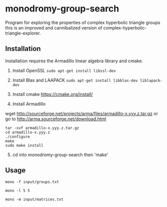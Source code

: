 # monodromy-group-search

Program for exploring the properties of complex hyperbolic triangle groups this is an improved and
cannibalized version of complex-hyperbolic-triangle-explorer.

## Installation
Installation requires the Armadillo linear algebra library and cmake. 

1. Install OpenSSL `sudo apt-get install libssl-dev`

2. Install Blas and LAAPACK `sudo apt-get install libblas-dev liblapack-dev`

2. Install cmake https://cmake.org/install/

3. Install Armadillo

wget http://sourceforge.net/projects/arma/files/armadillo-x.yyy.z.tar.gz
or go to http://arma.sourceforge.net/download.html
```
tar -xvf armadillo-x.yyy.z.tar.gz
cd armadillo-x.yyy.z
./configure
make
sudo make install
```

5. cd into monodromy-group-search then 'make'

## Usage

`mono -f input/groups.txt`

`mono -l 5 5`

`mono -m input/matrices.txt`

